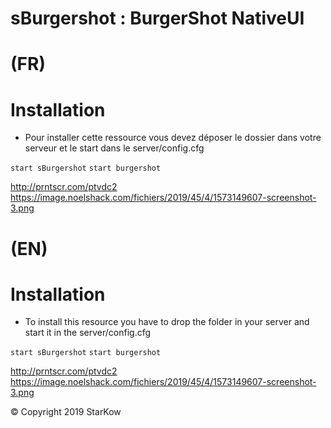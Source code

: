 # sBurgershot : BurgerShot NativeUI

# (FR)

# Installation

- Pour installer cette ressource vous devez déposer le dossier dans votre serveur et le start dans le server/config.cfg

`start sBurgershot`
`start burgershot`

http://prntscr.com/ptvdc2
https://image.noelshack.com/fichiers/2019/45/4/1573149607-screenshot-3.png

# (EN)

# Installation

- To install this resource you have to drop the folder in your server and start it in the server/config.cfg

`start sBurgershot`
`start burgershot`

http://prntscr.com/ptvdc2
https://image.noelshack.com/fichiers/2019/45/4/1573149607-screenshot-3.png

© Copyright 2019 StarKow
